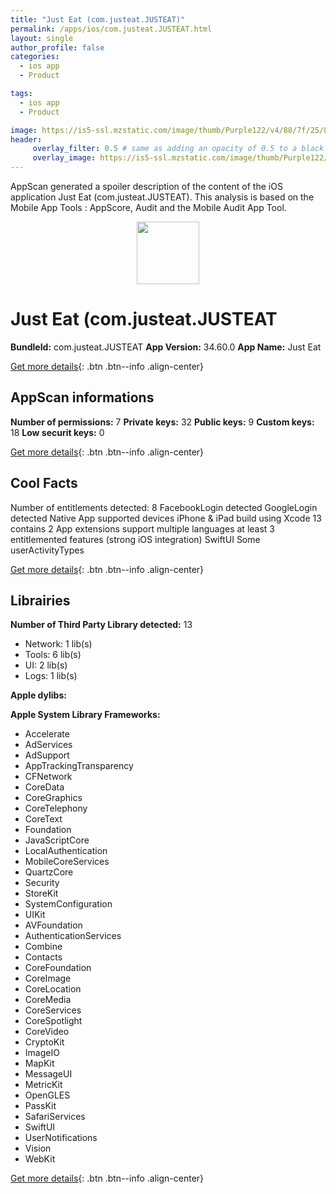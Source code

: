 ```yaml
---
title: "Just Eat (com.justeat.JUSTEAT)"
permalink: /apps/ios/com.justeat.JUSTEAT.html
layout: single
author_profile: false
categories: 
  - ios app 
  - Product 

tags: 
  - ios app 
  - Product 

image: https://is5-ssl.mzstatic.com/image/thumb/Purple122/v4/88/7f/25/887f258d-1a11-4167-5f3f-40c75634a9b4/AppIcon-0-1x_U007emarketing-0-10-0-85-220.png/512x512bb.jpg
header: 
     overlay_filter: 0.5 # same as adding an opacity of 0.5 to a black background
     overlay_image: https://is5-ssl.mzstatic.com/image/thumb/Purple122/v4/88/7f/25/887f258d-1a11-4167-5f3f-40c75634a9b4/AppIcon-0-1x_U007emarketing-0-10-0-85-220.png/512x512bb.jpg
---
```

AppScan generated a spoiler description of the content of the iOS application Just Eat (com.justeat.JUSTEAT). This analysis is based on the Mobile App Tools : AppScore, Audit and the Mobile Audit App Tool.

  
  
<div style="text-align: center;"><img src="https://is5-ssl.mzstatic.com/image/thumb/Purple122/v4/88/7f/25/887f258d-1a11-4167-5f3f-40c75634a9b4/AppIcon-0-1x_U007emarketing-0-10-0-85-220.png/512x512bb.jpg" width="100" height="100"></div>  
  
# Just Eat (com.justeat.JUSTEAT

**BundleId:** com.justeat.JUSTEAT
**App Version:** 34.60.0
**App Name:** Just Eat


[Get more details](/pricing.html){: .btn .btn--info .align-center}  
  
## AppScan informations 

**Number of permissions:** 7
**Private keys:** 32
**Public keys:** 9
**Custom keys:** 18
**Low securit keys:** 0
  
[Get more details](/pricing.html){: .btn .btn--info .align-center}

## Cool Facts

Number of entitlements detected: 8
FacebookLogin detected
GoogleLogin detected
Native App
supported devices iPhone & iPad
build using Xcode 13
contains 2 App extensions
support multiple languages
at least 3 entitlemented features (strong iOS integration)
SwiftUI
Some userActivityTypes
  
[Get more details](/pricing.html){: .btn .btn--info .align-center}

## Librairies 
**Number of Third Party Library detected:** 13
- Network: 1 lib(s)
- Tools: 6 lib(s)
- UI: 2 lib(s)
- Logs: 1 lib(s)

**Apple dylibs:**


**Apple System Library Frameworks:**
- Accelerate
- AdServices
- AdSupport
- AppTrackingTransparency
- CFNetwork
- CoreData
- CoreGraphics
- CoreTelephony
- CoreText
- Foundation
- JavaScriptCore
- LocalAuthentication
- MobileCoreServices
- QuartzCore
- Security
- StoreKit
- SystemConfiguration
- UIKit
- AVFoundation
- AuthenticationServices
- Combine
- Contacts
- CoreFoundation
- CoreImage
- CoreLocation
- CoreMedia
- CoreServices
- CoreSpotlight
- CoreVideo
- CryptoKit
- ImageIO
- MapKit
- MessageUI
- MetricKit
- OpenGLES
- PassKit
- SafariServices
- SwiftUI
- UserNotifications
- Vision
- WebKit


  
[Get more details](/pricing.html){: .btn .btn--info .align-center}

